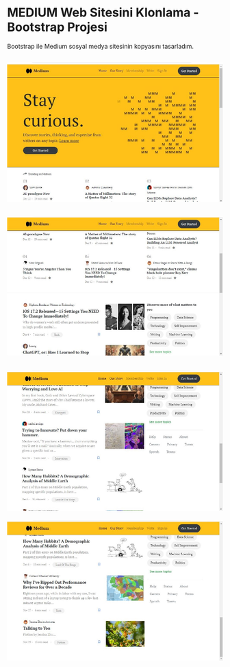 # MEDIUM Web Sitesini Klonlama - Bootstrap Projesi
 Bootstrap ile Medium sosyal medya sitesinin kopyasını tasarladım.

![](https://github.com/ulkuhos/medium-clone-project-bootstrap/blob/main/img/medium-project1.JPG)
---
![](https://github.com/ulkuhos/medium-clone-project-bootstrap/blob/main/img/medium-project2.JPG)
---
![](https://github.com/ulkuhos/medium-clone-project-bootstrap/blob/main/img/medium-project3.JPG)
---
![](https://github.com/ulkuhos/medium-clone-project-bootstrap/blob/main/img/medium-project4.JPG)
